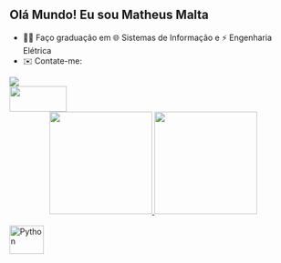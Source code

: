 ## Olá Mundo! Eu sou Matheus Malta

- 👨‍🎓 Faço graduação em 🌐 Sistemas de Informação e ⚡ Engenharia Elétrica
- ✉️ Contate-me:
<div> <a href="mailto:matheusmalta.trabalho@gmail.com"><img src="https://img.shields.io/badge/Gmail-D14836?style=for-the-badge&logo=gmail&logoColor=white" target="_blank"></a> </div>

<div> <a href="https://www.linkedin.com/in/matheus-malta-contato"><img src="https://img.shields.io/badge/LinkedIn-0077B5?style=for-the-badge&logo=linkedin&logoColor=white" width="100" height="45"></a></div>

<div align="center">
  <a href="https://github.com/matheusmalt">
  <img height="180em" src="https://github-readme-stats.vercel.app/api?username=matheusmalt&show_icons=true&theme=dark&include_all_commits=true&count_private=true"/>
  <img height="180em" src="https://github-readme-stats.vercel.app/api/top-langs/?username=matheusmalt&layout=compact&langs_count=7&theme=dark"/>
</div>
</div>
<div style="display: inline_block"><br>
  <img src="https://cdn.jsdelivr.net/gh/devicons/devicon/icons/python/python-plain-wordmark.svg" align="center" alt="Python" height="50" width="60">
</div>
